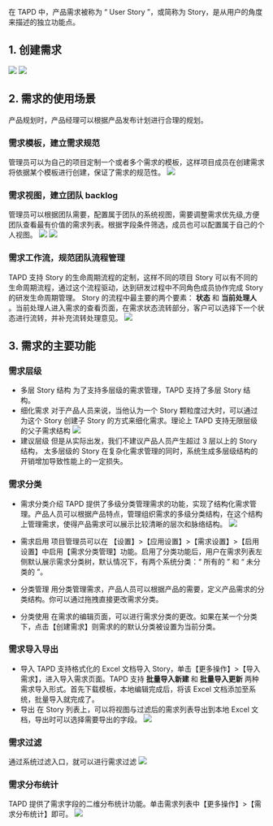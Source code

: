 在 TAPD 中，产品需求被称为 “ User Story ”，或简称为 Story，是从用户的角度来描述的独立功能点。
  
##  1. 创建需求
![](//mc.qcloudimg.com/static/img/f29f9e62968c3d02514543033ae1c4f3/image.jpg)
![](//mc.qcloudimg.com/static/img/fd65a439ceeb03cc7df8e26e482e0e1c/image.jpg)

##  2. 需求的使用场景
产品规划时，产品经理可以根据产品发布计划进行合理的规划。
###  需求模板，建立需求规范
管理员可以为自己的项目定制一个或者多个需求的模板，这样项目成员在创建需求将依据某个模板进行创建，保证了需求的规范性。
![](//mc.qcloudimg.com/static/img/036553d34955f7cb600edc90e7cb3597/image.jpg)

### 需求视图，建立团队 backlog
管理员可以根据团队需要，配置属于团队的系统视图，需要调整需求优先级,方便团队查看最有价值的需求列表。根据字段条件筛选，成员也可以配置属于自己的个人视图。
![](//mc.qcloudimg.com/static/img/ead4088f0a5ec24737f0e165e79045b4/image.jpg)
![](//mc.qcloudimg.com/static/img/aa84bbbe0e6a087536d0c2c6b56b8287/image.jpg)

###  需求工作流，规范团队流程管理
TAPD 支持 Story 的生命周期流程的定制，这样不同的项目 Story 可以有不同的生命周期流程，通过这个流程驱动，达到研发过程中不同角色成员协作完成 Story 的研发生命周期管理。
Story 的流程中最主要的两个要素： **状态** 和 **当前处理人** 。当前处理人进入需求的查看页面，在需求状态流转部分，客户可以选择下一个状态进行流转，并补充流转处理意见。
![](//mc.qcloudimg.com/static/img/eadb6863a05fdd61202291117b0d0125/image.jpg)

## 3. 需求的主要功能
### 需求层级
- 多层 Story 结构
为了支持多层级的需求管理，TAPD 支持了多层 Story 结构。
- 细化需求
对于产品人员来说，当他认为一个 Story 颗粒度过大时，可以通过为这个 Story  创建子 Story 的方式来细化需求。理论上 TAPD 支持无限层级的父子需求结构
![](//mc.qcloudimg.com/static/img/2131f1c9e8cfc4cb5bddeb1cda347528/image.jpg)
- 建议层级
但是从实际出发，我们不建议产品人员产生超过 3 层以上的 Story 结构， 太多层级的 Story 在复杂化需求管理的同时，系统生成多层级结构的开销增加导致性能上的一定损失。

### 需求分类
- 需求分类介绍
TAPD 提供了多级分类管理需求的功能，实现了结构化需求管理。产品人员可以根据产品特点，管理组织需求的多级分类结构，在这个结构上管理需求，使得产品需求可以展示比较清晰的层次和脉络结构。
![](//mc.qcloudimg.com/static/img/12e2103d7944192c1223513008f5b8a4/image.jpg)
- 需求启用
项目管理员可以在 【设置】>【应用设置】>【需求设置】>【启用设置】中启用【需求分类管理】功能。启用了分类功能后，用户在需求列表左侧默认展示需求分类树，默认情况下，有两个系统分类：“ 所有的 ” 和 “ 未分类的 ”。   

- 分类管理
用分类管理需求，产品人员可以根据产品的需要，定义产品需求的分类结构。你可以通过拖拽直接更改需求分类。

- 分类使用
在需求的编辑页面，可以进行需求分类的更改。如果在某一个分类下，点击【创建需求】则需求的的默认分类被设置为当前分类。

### 需求导入导出
- 导入
TAPD 支持格式化的 Excel 文档导入 Story，单击【更多操作】>【导入需求】，进入导入需求页面。TAPD 支持 **批量导入新建** 和 **批量导入更新** 两种需求导入形式。首先下载模板，本地编辑完成后，将该 Excel 文档添加至系统，批量导入就完成了。
- 导出
在 Story 列表上，可以将视图与过滤后的需求列表导出到本地 Excel 文档，导出时可以选择需要导出的字段。
![](//mc.qcloudimg.com/static/img/753ff5fab952ca8c8914075179e48ff1/image.jpg)

### 需求过滤
通过系统过滤入口，就可以进行需求过滤
![](//mc.qcloudimg.com/static/img/5274fb1b1b2ca1fbe041b1dea17818bd/image.jpg)

### 需求分布统计
TAPD 提供了需求字段的二维分布统计功能。单击需求列表中【更多操作】>【需求分布统计】即可。
![](//mc.qcloudimg.com/static/img/d4d839675917cb7fb098153491fb5981/image.jpg)




